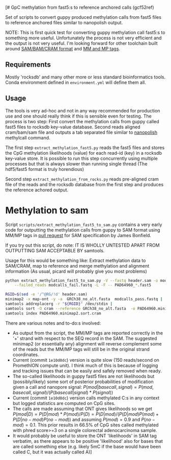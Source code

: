 [# GpC methylation from fast5:s to reference anchored calls (gcf52ref)

Set of scripts to convert guppy produced methylation calls from fast5 files to reference anchored files similar to nanopolish output.

NOTE: This is first quick test for converting guppy methylation call fast5:s to something more useful. Unfortunately the process is not very efficient and the output is not very useful. I'm looking forward for other 
toolchain built around [SAM/BAM/CRAM format](https://github.com/samtools/hts-specs) and [MM and MP tags](https://github.com/samtools/hts-specs/pull/418).

## Requirements

Mostly 'rocksdb' and many other more or less standard bioinformatics tools. Conda environment defined in `environment.yml` will define them all.

## Usage

The tools is very ad-hoc and not in any way recommended for production use and one should really think if this is sensible even for testing.  The process is two step: First convert the methylation calls from guppy 
called fast5 files to rocksdb key-value database. Second reads aligned cram/bam/sam file and outputs a tab separated file similar to [nanopolish](https://github.com/jts/nanopolish) methylcall command.


The first step `extract_methylation_fast5.py` reads the fast5 files and stores the CpG methylation likelihoods (value) for each read-id (key) in a rocksdb key-value store.  It is possible to run this step concurrently 
using multiple processes but that is always slower than running single thread (The hdf5/fast5 format is truly horendious)

Second step `extract_methylation_from_rocks.py` reads pre-aligned cram file of the reads and the rocksdb database from the first step and produces the reference achored output.



# Methylation to sam

Script `scripts/extract_methylation_fast5_to_sam.py` contains a very early code for outputting the methylation calls from guppy to SAM format using MM/MP tags in [pull request](https://github.com/samtools/hts-specs/pull/418) for SAM specification by James Bonfield. 

If you try out this script, do note: IT IS WHOLLY UNTESTED APART FROM OUTPUTTING SAM ACCEPTABLE BY samtools.

Usage for this would be something like: Extract methylation data to SAM/CRAM, map to reference and merge methylation and alignment information (As usual, picard will probably give you most problems)

```bash
python extract_methylation_fast5_to_sam.py -V --fastq header.sam -o modcalls_pass.fastq \
    --failed_reads modcalls_fail.fastq -L -F -- PAD64960_*.fast5

RGID=$(sed -e '/^@RG/!d' header.sam)
minimap2 -x map-ont -y -a  GRCh38_no_alt.fasta  modcalls_pass.fastq |
samtools addreplacerg -r "${RGID}" /dev/stdin |
samtools sort -O cram --reference GRCh38_no_alt.fasta  -o PAD64960.minimap2.sort.cram /dev/stdin
samtools index PAD64960.minimap2.sort.cram

```


There are various notes and to-do:s involved:

- As output from the script, the MM/MP tags are reported correctly in the '+' strand with respect to the SEQ record in the SAM.  The suggested minimap2 (or essentially any) alignment will reverse complement some of the reads but the MM/MP tags will still be in the original strand coordinates.
- Current (commit `1e10d0dc`) version is quite slow (150 reads/second on PromethION compute unit). I think much of this is because of logging and tracking issues that can be easily and safely removed when ready.
- The so-called likelihoods in guppy fast5 files are not likelihoods but (possibly/likely) some sort of posterior probabilities of modification given a call and nanopore signal:  $P(mod|base call, signal) = P(mod, base call, signal)/ ( P(base call|signal) * P(signal) )$
- Current (commit `1e10d0dc`) version calls methylated C:s in any context but logged statistics are computed on CpG sites.
- The calls are made assuming that ONT gives likelihoods so we get $P(mod|D) = P(D|mod)*P(mod)/P(D) = P(D|mod)/( P(D|mod)P(mod)+P(D|no-mod)P(no-mod))$ and assuming $P(mod)=0.9$ and $P(no-mod) = 0.1$.  This prior results in 66.5% of CpG sites called methylated with phred score>=3 on a single colorectal adenocarcinoma sample.
- It would probably be useful to store the ONT 'likelihoods' in SAM tag verbatim, as there appears to be positive 'likelihood' also for bases that are called something else (e.g. likely 5mC if the base would have been called C, but it was actually called A)]